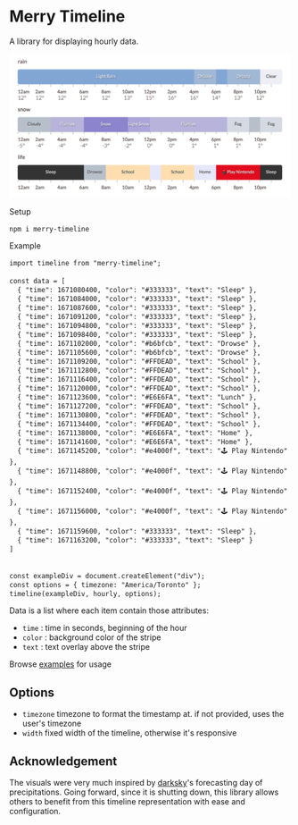 # Merry Timeline

A library for displaying hourly data.

<img src="https://raw.githubusercontent.com/guillaume/merry-timeline/master/docs/examples.png" alt="examples" width="600px"/>

Setup

```
npm i merry-timeline
```

Example

```
import timeline from "merry-timeline";

const data = [
  { "time": 1671080400, "color": "#333333", "text": "Sleep" },
  { "time": 1671084000, "color": "#333333", "text": "Sleep" },
  { "time": 1671087600, "color": "#333333", "text": "Sleep" },
  { "time": 1671091200, "color": "#333333", "text": "Sleep" },
  { "time": 1671094800, "color": "#333333", "text": "Sleep" },
  { "time": 1671098400, "color": "#333333", "text": "Sleep" },
  { "time": 1671102000, "color": "#b6bfcb", "text": "Drowse" },
  { "time": 1671105600, "color": "#b6bfcb", "text": "Drowse" },
  { "time": 1671109200, "color": "#FFDEAD", "text": "School" },
  { "time": 1671112800, "color": "#FFDEAD", "text": "School" },
  { "time": 1671116400, "color": "#FFDEAD", "text": "School" },
  { "time": 1671120000, "color": "#FFDEAD", "text": "School" },
  { "time": 1671123600, "color": "#E6E6FA", "text": "Lunch" },
  { "time": 1671127200, "color": "#FFDEAD", "text": "School" },
  { "time": 1671130800, "color": "#FFDEAD", "text": "School" },
  { "time": 1671134400, "color": "#FFDEAD", "text": "School" },
  { "time": 1671138000, "color": "#E6E6FA", "text": "Home" },
  { "time": 1671141600, "color": "#E6E6FA", "text": "Home" },
  { "time": 1671145200, "color": "#e4000f", "text": "🕹 Play Nintendo" },
  { "time": 1671148800, "color": "#e4000f", "text": "🕹 Play Nintendo" },
  { "time": 1671152400, "color": "#e4000f", "text": "🕹 Play Nintendo" },
  { "time": 1671156000, "color": "#e4000f", "text": "🕹 Play Nintendo" },
  { "time": 1671159600, "color": "#333333", "text": "Sleep" },
  { "time": 1671163200, "color": "#333333", "text": "Sleep" }
]


const exampleDiv = document.createElement("div");
const options = { timezone: "America/Toronto" };
timeline(exampleDiv, hourly, options);
```

Data is a list where each item contain those attributes:

- `time` : time in seconds, beginning of the hour
- `color` : background color of the stripe
- `text` : text overlay above the stripe

Browse [examples](!https://guillaume.github.io/merry-timeline/example/) for usage

## Options

- `timezone` timezone to format the timestamp at. if not provided, uses the user's timezone
- `width` fixed width of the timeline, otherwise it's responsive

## Acknowledgement

The visuals were very much inspired by [darksky](!https://darksky.net/)'s forecasting day of precipitations. Going forward, since it is shutting down, this library allows others to benefit from this timeline representation with ease and configuration.
